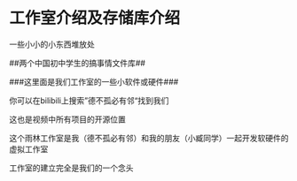 # 工作室介绍及存储库介绍

一些小小的小东西堆放处

##两个中国初中学生的搞事情文件库##

###这里面是我们工作室的一些小软件或硬件###

你可以在bilibili上搜索”德不孤必有邻“找到我们

这也是视频中所有项目的开源位置

这个雨林工作室是我（德不孤必有邻）和我的朋友（小臧同学）一起开发软硬件的虚拟工作室

工作室的建立完全是我们的一个念头
